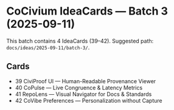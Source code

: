 <!-- status: stub; target: 150+ words -->
# CoCivium IdeaCards — Batch 3 (2025-09-11)

This batch contains 4 IdeaCards (39–42). Suggested path: `docs/ideas/2025-09-11/batch-3/`.

## Cards
- 39 CiviProof UI — Human-Readable Provenance Viewer
- 40 CoPulse — Live Congruence & Latency Metrics
- 41 RepoLens — Visual Navigator for Docs & Standards
- 42 CoVibe Preferences — Personalization without Capture

